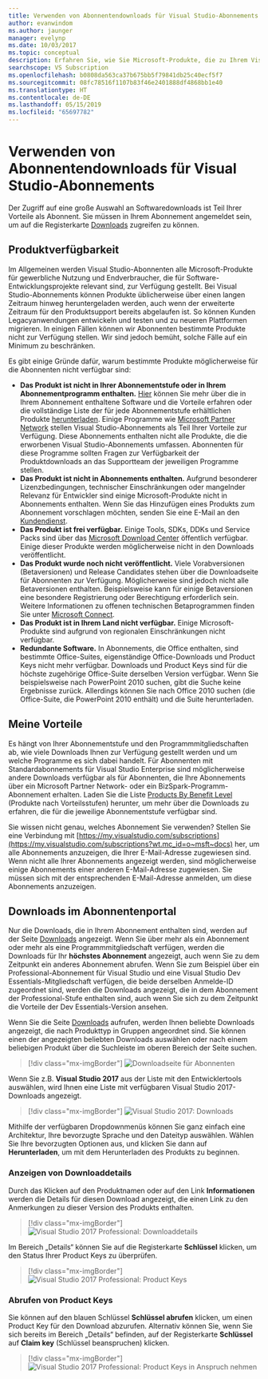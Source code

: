 ```yaml
---
title: Verwenden von Abonnentendownloads für Visual Studio-Abonnements | Microsoft-Dokumentation
author: evanwindom
ms.author: jaunger
manager: evelynp
ms.date: 10/03/2017
ms.topic: conceptual
description: Erfahren Sie, wie Sie Microsoft-Produkte, die zu Ihrem Visual Studio-Abonnement gehören, finden und herunterladen können.
searchscope: VS Subscription
ms.openlocfilehash: b0808da563ca37b675bb5f79841db25c40ecf5f7
ms.sourcegitcommit: 08fc78516f1107b83f46e2401888df4868bb1e40
ms.translationtype: HT
ms.contentlocale: de-DE
ms.lasthandoff: 05/15/2019
ms.locfileid: "65697782"
---
```

# <a name="using-subscriber-downloads-in-visual-studio-subscriptions"></a>Verwenden von Abonnentendownloads für Visual Studio-Abonnements
Der Zugriff auf eine große Auswahl an Softwaredownloads ist Teil Ihrer Vorteile als Abonnent.
Sie müssen in Ihrem Abonnement angemeldet sein, um auf die Registerkarte [Downloads](https://my.visualstudio.com/downloads?wt.mc_id=o~msft~docs) zugreifen zu können.

## <a name="product-availability"></a>Produktverfügbarkeit
Im Allgemeinen werden Visual Studio-Abonnenten alle Microsoft-Produkte für gewerbliche Nutzung und Endverbraucher, die für Software-Entwicklungsprojekte relevant sind, zur Verfügung gestellt. Bei Visual Studio-Abonnements können Produkte üblicherweise über einen langen Zeitraum hinweg heruntergeladen werden, auch wenn der erweiterte Zeitraum für den Produktsupport bereits abgelaufen ist. So können Kunden Legacyanwendungen entwickeln und testen und zu neueren Plattformen migrieren. In einigen Fällen können wir Abonnenten bestimmte Produkte nicht zur Verfügung stellen. Wir sind jedoch bemüht, solche Fälle auf ein Minimum zu beschränken.

Es gibt einige Gründe dafür, warum bestimmte Produkte möglicherweise für die Abonnenten nicht verfügbar sind:

- **Das Produkt ist nicht in Ihrer Abonnementstufe oder in Ihrem Abonnementprogramm enthalten.** [Hier](https://visualstudio.microsoft.com/vs/pricing/) können Sie mehr über die in Ihrem Abonnement enthaltene Software und die Vorteile erfahren oder die vollständige Liste der für jede Abonnementstufe erhältlichen Produkte [herunterladen](https://download.microsoft.com/download/1/5/4/15454442-CF17-47B9-A65D-DF84EF88511B/Products_by_Benefit_Level.xlsx). Einige Programme wie [Microsoft Partner Network](https://partner.microsoft.com/) stellen Visual Studio-Abonnements als Teil Ihrer Vorteile zur Verfügung.  Diese Abonnements enthalten nicht alle Produkte, die die erworbenen Visual Studio-Abonnements umfassen. Abonnenten für diese Programme sollten Fragen zur Verfügbarkeit der Produktdownloads an das Supportteam der jeweiligen Programme stellen.
- **Das Produkt ist nicht in Abonnements enthalten.** Aufgrund besonderer Lizenzbedingungen, technischer Einschränkungen oder mangelnder Relevanz für Entwickler sind einige Microsoft-Produkte nicht in Abonnements enthalten. Wenn Sie das Hinzufügen eines Produkts zum Abonnement vorschlagen möchten, senden Sie eine E-Mail an den [Kundendienst](https://visualstudio.microsoft.com/subscriptions/support/).
- **Das Produkt ist frei verfügbar.** Einige Tools, SDKs, DDKs und Service Packs sind über das [Microsoft Download Center](https://www.microsoft.com/download) öffentlich verfügbar. Einige dieser Produkte werden möglicherweise nicht in den Downloads veröffentlicht.
- **Das Produkt wurde noch nicht veröffentlicht.**  Viele Vorabversionen (Betaversionen) und Release Candidates stehen über die Downloadseite für Abonnenten zur Verfügung. Möglicherweise sind jedoch nicht alle Betaversionen enthalten. Beispielsweise kann für einige Betaversionen eine besondere Registrierung oder Berechtigung erforderlich sein. Weitere Informationen zu offenen technischen Betaprogrammen finden Sie unter [Microsoft Connect](http://connect.microsoft.com/).
- **Das Produkt ist in Ihrem Land nicht verfügbar.** Einige Microsoft-Produkte sind aufgrund von regionalen Einschränkungen nicht verfügbar.
- **Redundante Software.** In Abonnements, die Office enthalten, sind bestimmte Office-Suites, eigenständige Office-Downloads und Product Keys nicht mehr verfügbar. Downloads und Product Keys sind für die höchste zugehörige Office-Suite derselben Version verfügbar.  Wenn Sie beispielsweise nach PowerPoint 2010 suchen, gibt die Suche keine Ergebnisse zurück.  Allerdings können Sie nach Office 2010 suchen (die Office-Suite, die PowerPoint 2010 enthält) und die Suite herunterladen.

## <a name="what-do-i-get"></a>Meine Vorteile
Es hängt von Ihrer Abonnementstufe und den Programmmitgliedschaften ab, wie viele Downloads Ihnen zur Verfügung gestellt werden und um welche Programme es sich dabei handelt.  Für Abonnenten mit Standardabonnements für Visual Studio Enterprise sind möglicherweise andere Downloads verfügbar als für Abonnenten, die Ihre Abonnements über ein Microsoft Partner Network- oder ein BizSpark-Programm-Abonnement erhalten.  Laden Sie die Liste [Products By Benefit Level](http://download.microsoft.com/download/1/5/4/15454442-CF17-47B9-A65D-DF84EF88511B/Visual_Studio_by_Subscription_Level.xlsx) (Produkte nach Vorteilsstufen) herunter, um mehr über die Downloads zu erfahren, die für die jeweilige Abonnementstufe verfügbar sind.

Sie wissen nicht genau, welches Abonnement Sie verwenden?  Stellen Sie eine Verbindung mit [https://my.visualstudio.com/subscriptions](https://my.visualstudio.com/subscriptions?wt.mc_id=o~msft~docs) her, um alle Abonnements anzuzeigen, die Ihrer E-Mail-Adresse zugewiesen sind. Wenn nicht alle Ihrer Abonnements angezeigt werden, sind möglicherweise einige Abonnements einer anderen E-Mail-Adresse zugewiesen.  Sie müssen sich mit der entsprechenden E-Mail-Adresse anmelden, um diese Abonnements anzuzeigen.

## <a name="how-do-i-find-downloads-in-the-subscriber-portal"></a>Downloads im Abonnentenportal
Nur die Downloads, die in Ihrem Abonnement enthalten sind, werden auf der Seite [Downloads](https://my.visualstudio.com/downloads/featured) angezeigt.  Wenn Sie über mehr als ein Abonnement oder mehr als eine Programmmitgliedschaft verfügen, werden die Downloads für Ihr **höchstes Abonnement** angezeigt, auch wenn Sie zu dem Zeitpunkt ein anderes Abonnement abrufen.  Wenn Sie zum Beispiel über ein Professional-Abonnement für Visual Studio und eine Visual Studio Dev Essentials-Mitgliedschaft verfügen, die beide derselben Anmelde-ID zugeordnet sind, werden die Downloads angezeigt, die in dem Abonnement der Professional-Stufe enthalten sind, auch wenn Sie sich zu dem Zeitpunkt die Vorteile der Dev Essentials-Version ansehen.

Wenn Sie die Seite [Downloads](https://my.visualstudio.com/downloads/featured?wt.mc_id=o~msft~docs) aufrufen, werden Ihnen beliebte Downloads angezeigt, die nach Produkttyp in Gruppen angeordnet sind.  Sie können einen der angezeigten beliebten Downloads auswählen oder nach einem beliebigen Produkt über die Suchleiste im oberen Bereich der Seite suchen.
> [!div class="mx-imgBorder"]
> ![Downloadseite für Abonnenten](_img/subscriber-downloads/subscriber-downloads-resized.png)

Wenn Sie z.B. **Visual Studio 2017** aus der Liste mit den Entwicklertools auswählen, wird Ihnen eine Liste mit verfügbaren Visual Studio 2017-Downloads angezeigt.
> [!div class="mx-imgBorder"]
> ![Visual Studio 2017: Downloads](_img/subscriber-downloads/vs2017-new-UI.png)

Mithilfe der verfügbaren Dropdownmenüs können Sie ganz einfach eine Architektur, Ihre bevorzugte Sprache und den Dateityp auswählen. Wählen Sie Ihre bevorzugten Optionen aus, und klicken Sie dann auf **Herunterladen**, um mit dem Herunterladen des Produkts zu beginnen.

### <a name="displaying-download-details"></a>Anzeigen von Downloaddetails

Durch das Klicken auf den Produktnamen oder auf den Link **Informationen** werden die Details für diesen Download angezeigt, die einen Link zu den Anmerkungen zu dieser Version des Produkts enthalten.
> [!div class="mx-imgBorder"]
> ![Visual Studio 2017 Professional: Downloaddetails](_img/subscriber-downloads/vs2017-pro-details.png)

Im Bereich „Details“ können Sie auf die Registerkarte **Schlüssel** klicken, um den Status Ihrer Product Keys zu überprüfen.
> [!div class="mx-imgBorder"]
> ![Visual Studio 2017 Professional: Product Keys](_img/subscriber-downloads/vs2017-pro-keys.png)

### <a name="obtaining-product-keys"></a>Abrufen von Product Keys
Sie können auf den blauen Schlüssel **Schlüssel abrufen** klicken, um einen Product Key für den Download abzurufen. Alternativ können Sie, wenn Sie sich bereits im Bereich „Details“ befinden, auf der Registerkarte **Schlüssel** auf **Claim key** (Schlüssel beanspruchen) klicken.
> [!div class="mx-imgBorder"]
> ![Visual Studio 2017 Professional: Product Keys in Anspruch nehmen](_img/subscriber-downloads/vs2017-pro-claim-keys.png)
